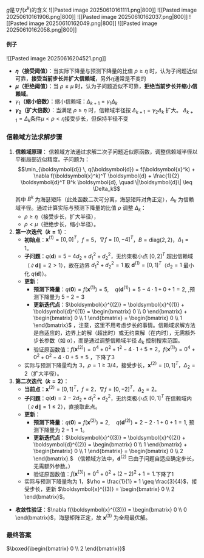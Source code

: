 $g$是$\nabla f(x^k)$的含义
![[Pasted image 20250610161111.png|800]]
![[Pasted image 20250610161906.png|800]]
![[Pasted image 20250610162037.png|800]]
![[Pasted image 20250610162049.png|800]]
![[Pasted image 20250610162058.png|800]]


#### 例子
![[Pasted image 20250616204521.png]]
- **$\eta$（接受阈值）**：当实际下降量与预测下降量的比值 $\rho \geq \eta$ 时，认为子问题近似可靠，**接受当前步长并扩大信赖域**，另外$\eta$通常是不变的
- **$\mu$（拒绝阈值）**：当 $\rho \leq \mu$ 时，认为子问题近似不可靠，**拒绝当前步长并缩小信赖域**。
- $\gamma_1$**（缩小倍数）**：缩小信赖域：$\Delta_{k+1} = \gamma_1 \Delta_k$
- **$\gamma_2$（扩大倍数）**：当满足 $\rho \geq \eta$ 时，信赖域半径按 $\Delta_{k+1} = \gamma_2 \Delta_k$ 扩大。
$\Delta_{k+1} = \Delta_k$条件$\mu < \rho < \eta$接受步长，但保持半径不变

### 信赖域方法求解步骤
1. **信赖域原理**： 信赖域方法通过求解二次子问题近似原函数，调整信赖域半径以平衡局部近似精度。子问题为：$$\min_{\boldsymbol{d}} \, q(\boldsymbol{d}) = f(\boldsymbol{x}^k) + \nabla f(\boldsymbol{x}^k)^T \boldsymbol{d} + \frac{1}{2} \boldsymbol{d}^T B^k \boldsymbol{d}, \quad \|\boldsymbol{d}\| \leq \Delta_k$$ 其中 $B^k$ 为海瑟矩阵（此处函数二次可分离，海瑟矩阵对角正定），$\Delta_k$ 为信赖域半径。通过计算实际与预测下降量的比值 $\rho$ 调整 $\Delta_k$：
    - $\rho \geq \eta$（接受步长，扩大半径），
    - $\rho < \mu$（拒绝步长，缩小半径）。
2. **第一次迭代（$k=1$）**：
    - **初始点**：$\boldsymbol{x}^{(1)} = [0, 0]^T$，$f=5$，$\nabla f = [0, -4]^T$，$B = \text{diag}(2, 2)$，$\Delta_1=1$。
    - **子问题**：$q(\boldsymbol{d}) = 5 - 4d_2 + d_1^2 + d_2^2$，无约束极小点 $[0, 2]^T$ 超出信赖域（$\|\boldsymbol{d}\|=2>1$），故在边界 $d_1^2 + d_2^2=1$ 取 $\boldsymbol{d}^{(1)} = [0, 1]^T$（$d_2=1$ 最小化 $q(\boldsymbol{d})$）。
    - **更新**：
        - **预测下降量**：$q(\boldsymbol{0}) = f(\boldsymbol{x}^{(1)}) = 5, \quad q(\boldsymbol{d}^{(1)}) = 5 - 4 \cdot 1 + 0 + 1 = 2,$  ,预测下降量为 $5 - 2 = 3$
        - **更新迭代点**：$\boldsymbol{x}^{(2)} = \boldsymbol{x}^{(1)} + \boldsymbol{d}^{(1)} = \begin{bmatrix} 0 \\ 0 \end{bmatrix} + \begin{bmatrix} 0 \\ 1 \end{bmatrix} = \begin{bmatrix} 0 \\ 1 \end{bmatrix}$  ，注意，这里不用考虑步长的事情。信赖域求解方法是自适应的，边界上的解（超出时）或无约束解（在内时），无需额外步长参数（如 $\alpha$），而是通过调整信赖域半径 $\Delta_k$ 控制搜索范围。
        - 验证原函数值：$f(\boldsymbol{x}^{(2)}) = 0^4 + 0^2 + 1^2 - 4 \cdot 1 + 5 = 2$，$f(\boldsymbol{x}^{(1)}) = 0^4 + 0^2 + 0^2 - 4 \cdot 0 + 5 = 5$ ，下降了3
    - 实际与预测下降量均为 3，$\rho=1 \geq 3/4$，接受步长，$\boldsymbol{x}^{(2)} = [0, 1]^T$，$\Delta_2=2$（扩大半径）。
3. **第二次迭代（$k=2$）**：
    - **当前点**：$\boldsymbol{x}^{(2)} = [0, 1]^T$，$f=2$，$\nabla f = [0, -2]^T$，$\Delta_2=2$。
    - **子问题**：$q(\boldsymbol{d}) = 2 - 2d_2 + d_1^2 + d_2^2$，无约束极小点 $[0, 1]^T$ 在信赖域内（$\|\boldsymbol{d}\|=1 \leq 2$），直接取此点。
    - **更新**：
        - **预测下降量**：$q(\boldsymbol{0}) = f(\boldsymbol{x}^{(2)}) = 2, \quad q(\boldsymbol{d}^{(2)}) = 2 - 2 \cdot 1 + 0 + 1 = 1,$ 预测下降量为 $2 - 1 = 1$。
        - **更新迭代点**：$\boldsymbol{x}^{(3)} = \boldsymbol{x}^{(2)} + \boldsymbol{d}^{(2)} = \begin{bmatrix} 0 \\ 1 \end{bmatrix} + \begin{bmatrix} 0 \\ 1 \end{bmatrix} = \begin{bmatrix} 0 \\ 2 \end{bmatrix}.$ （信赖域方法中，$\boldsymbol{d}^{(2)}$ 已由子问题自适应确定步长，无需额外参数。）
        - 验证原函数值：$f(\boldsymbol{x}^{(3)}) = 0^4 + 0^2 + (2 - 2)^2 + 1 = 1.$下降了1
    - 实际与预测下降量均为 1，$\rho = \frac{1}{1} = 1 \geq \frac{3}{4}$，接受步长，更新 $\boldsymbol{x}^{(3)} = \begin{bmatrix} 0 \\ 2 \end{bmatrix}$。
- **收敛性验证**：$\nabla f(\boldsymbol{x}^{(3)}) = \begin{bmatrix} 0 \\ 0 \end{bmatrix}$，海瑟矩阵正定，故 $\boldsymbol{x}^{(3)}$ 为全局最优解。
### 最终答案

$\boxed{\begin{bmatrix} 0 \\ 2 \end{bmatrix}}$
